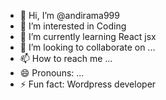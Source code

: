 - 👋 Hi, I’m @andirama999
- 👀 I’m interested in Coding
- 🌱 I’m currently learning React jsx
- 💞️ I’m looking to collaborate on ...
- 📫 How to reach me ...
- 😄 Pronouns: ...
- ⚡ Fun fact: Wordpress developer

<!---
andirama999/andirama999 is a ✨ special ✨ repository because its `README.md` (this file) appears on your GitHub profile.
You can click the Preview link to take a look at your changes.
--->
